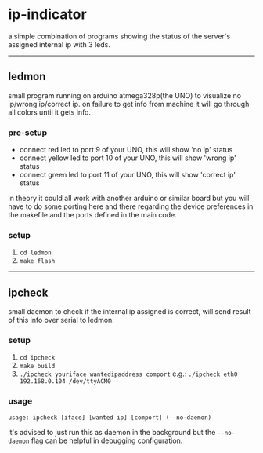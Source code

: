 # ip-indicator
a simple combination of programs showing the status of the server's assigned internal ip with 3 leds.

---
## ledmon
small program running on arduino atmega328p(the UNO) to visualize no ip/wrong ip/correct ip. on failure to get info from machine it will go through all colors until it gets info.
### pre-setup
- connect red led to port 9 of your UNO, this will show 'no ip' status
- connect yellow led to port 10 of your UNO, this will show 'wrong ip' status
- connect green led to port 11 of your UNO, this will show 'correct ip' status

in theory it could all work with another arduino or similar board but you will have to do some porting here and there regarding the device preferences in the makefile and the ports defined in the main code.
### setup
1. `cd ledmon`
2. `make flash`
---
## ipcheck
small daemon to check if the internal ip assigned is correct, will send result of this info over serial to ledmon.
### setup
1. `cd ipcheck`
2. `make build`
3. `./ipcheck youriface wantedipaddress comport` e.g.: `./ipcheck eth0 192.168.0.104 /dev/ttyACM0`
### usage
`usage: ipcheck [iface] [wanted ip] [comport] (--no-daemon)`

it's advised to just run this as daemon in the background but the `--no-daemon` flag can be helpful in debugging configuration.
